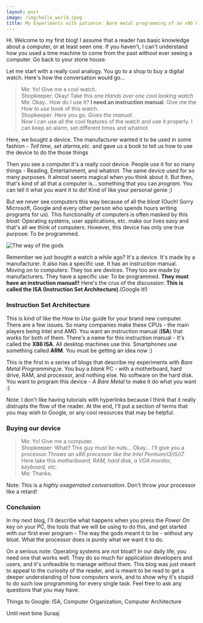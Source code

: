 ```yaml
---
layout: post
image: /img/hello_world.jpeg
title: My Experiments with patience: Bare metal programming of an x86 PC
---
```



Hi. Welcome to my first blog!  I assume that a reader has basic knowledge about a computer, or at least seen one. If you haven't, I can't understand how you used a time machine to come from the past without ever seeing a computer. Go back to your stone house.

Let me start with a really cool analogy. You go to a shop to buy a digital watch. Here's how the conversation would go...
>Me: Yo! Give me a cool watch.  
>Shopkeeper: Okay! Take this one *Hands over one cool looking watch*  
>Me: Okay.. How do I use it? **I need an instruction manual**. Give me the *How to use* book of this watch.  
>Shopkeeper: Here you go. *Gives the manual.*  
Now I can use all the cool features of the watch and use it properly. I can keep an alarm, set different times and whatnot

Here, we bought a device. The manufacturer wanted it to be used in some fashion - *Tell time, set alarms,etc.* and gave us a book to tell us how to use the device to do the those things

Then you see a computer.It's a really cool device. People use it for so many things - Reading, Entertainment, and whatnot. The same device used for so many purposes. It almost seems magical when you think about it. But then, that's kind of all that a computer is... something that you can *program*. You can tell it what you want it to do! Kind of like your personal genie ;)

But we never see computers this way because of all the *bloat* (Ouch! Sorry Microsoft, Google and every other person who spends hours writing programs for us). This functionality of computers is often masked by this *bloat*: Operating systems, user applications, etc. make our lives easy and that's all we think of computers. However, this device has only one true purpose: To be programmed. 

![The way of the gods](https://i.redd.it/c0p0se5bhwp01.jpg)

Remember we just bought a watch a while ago? It's a device. It's made by a manufacturer. It also has a specific use. It has an instruction manual.  
Moving on to computers: They too are devices. They too are made by manufacturers. They have a specific use: To be programmed. **They must have an instruction manual!!** Here's the crux of the discussion: **This is called the ISA (Instruction Set Architecture)**.(Google it!)

### Instruction Set Architecture
This is kind of like the *How to Use* guide for your brand new computer. There are a few issues. So many companies make these CPUs - the main players being Intel and AMD. You want an instruction manual (**ISA**) that works for both of them. There's a name for this instruction manual - It's called the **X86 ISA**. All desktop machines use this. Smartphones use something called **ARM**. You must be getting an idea now :)

This is the first in a series of blogs that describe my experiments with *Bare Metal Programming*,ie. You buy a *blank* PC - with a motherboard, hard drive, RAM, and processor, and nothing else. No software on the hard disk. You want to program this device - *A Bare Metal* to make it do what you want :)


Note: I don't like having tutorials with hyperlinks because I think that it really distrupts the flow of the reader. At the end, I'll put a section of terms that you may wish to Google, or any cool resources that may be helpful.

### Buying our  device
>Me: Yo! Give me a computer.  
>Shopkeeper: What? This guy must be nuts... Okay... I'll give you a processor.*Throws an x86 processor like the Intel Pentium/i3/i5/i7.* Here take this *motherboard, RAM, hard disk, a VGA monitor, keyboard, etc.*  
>Me: Thanks.

Note: This is a *highly exagerrated conversation*. Don't throw your processor like a retard!

### Conclusion  
In my next blog, I'll describe what happens when you press the *Power On* key on your PC, the tools that we will be using to do this, and get started with our first ever program - The way the gods meant it to be - without any bloat. What the processor does is purely what we want it to do.

On a serious note: Operating systems are *not* bloat!! In our daily life, you need one that works well. They do so much for application developers and users, and it's unfeasible to manage without them. This blog was just meant to appeal to the curiosity of the reader, and is meant to be read to get a deeper understanding of how computers work, and to show why it's stupid to do such low programming for every single task. Feel free to ask any questions that you may have.

Things to Google: ISA, Computer Organization, Computer Architecture

Until next time
Suraaj


